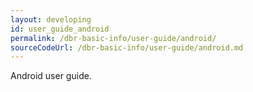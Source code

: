 ```yaml
---
layout: developing
id: user_guide_android
permalink: /dbr-basic-info/user-guide/android/
sourceCodeUrl: /dbr-basic-info/user-guide/android.md
---
```


Android user guide.
